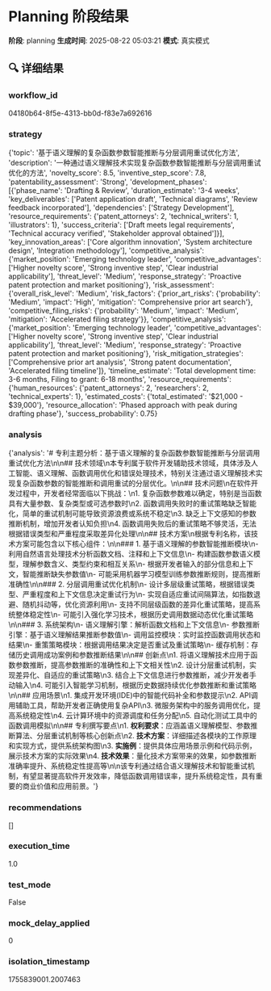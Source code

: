 # Planning 阶段结果

**阶段**: planning
**生成时间**: 2025-08-22 05:03:21
**模式**: 真实模式

## 🔍 详细结果

### workflow_id
04180b64-8f5e-4313-bb0d-f83e7a692616

### strategy
{'topic': '基于语义理解的复杂函数参数智能推断与分层调用重试优化方法', 'description': '一种通过语义理解技术实现复杂函数参数智能推断与分层调用重试优化的方法', 'novelty_score': 8.5, 'inventive_step_score': 7.8, 'patentability_assessment': 'Strong', 'development_phases': [{'phase_name': 'Drafting & Review', 'duration_estimate': '3-4 weeks', 'key_deliverables': ['Patent application draft', 'Technical diagrams', 'Review feedback incorporated'], 'dependencies': ['Strategy Development'], 'resource_requirements': {'patent_attorneys': 2, 'technical_writers': 1, 'illustrators': 1}, 'success_criteria': ['Draft meets legal requirements', 'Technical accuracy verified', 'Stakeholder approval obtained']}], 'key_innovation_areas': ['Core algorithm innovation', 'System architecture design', 'Integration methodology'], 'competitive_analysis': {'market_position': 'Emerging technology leader', 'competitive_advantages': ['Higher novelty score', 'Strong inventive step', 'Clear industrial applicability'], 'threat_level': 'Medium', 'response_strategy': 'Proactive patent protection and market positioning'}, 'risk_assessment': {'overall_risk_level': 'Medium', 'risk_factors': {'prior_art_risks': {'probability': 'Medium', 'impact': 'High', 'mitigation': 'Comprehensive prior art search'}, 'competitive_filing_risks': {'probability': 'Medium', 'impact': 'Medium', 'mitigation': 'Accelerated filing strategy'}}, 'competitive_analysis': {'market_position': 'Emerging technology leader', 'competitive_advantages': ['Higher novelty score', 'Strong inventive step', 'Clear industrial applicability'], 'threat_level': 'Medium', 'response_strategy': 'Proactive patent protection and market positioning'}, 'risk_mitigation_strategies': ['Comprehensive prior art analysis', 'Strong patent documentation', 'Accelerated filing timeline']}, 'timeline_estimate': 'Total development time: 3-6 months, Filing to grant: 6-18 months', 'resource_requirements': {'human_resources': {'patent_attorneys': 2, 'researchers': 2, 'technical_experts': 1}, 'estimated_costs': {'total_estimated': '$21,000 - $39,000'}, 'resource_allocation': 'Phased approach with peak during drafting phase'}, 'success_probability': 0.75}

### analysis
{'analysis': '# 专利主题分析：基于语义理解的复杂函数参数智能推断与分层调用重试优化方法\n\n## 技术领域\n本专利属于软件开发辅助技术领域，具体涉及人工智能、语义理解、函数调用优化和错误处理技术，特别关注通过语义理解技术实现复杂函数参数的智能推断和调用重试的分层优化。\n\n## 技术问题\n在软件开发过程中，开发者经常面临以下挑战：\n1. 复杂函数参数难以确定，特别是当函数具有大量参数、复杂类型或可选参数时\n2. 函数调用失败时的重试策略缺乏智能化，简单的重试机制可能导致资源浪费或系统不稳定\n3. 缺乏上下文感知的参数推断机制，增加开发者认知负担\n4. 函数调用失败后的重试策略不够灵活，无法根据错误类型和严重程度采取差异化处理\n\n## 技术方案\n根据专利名称，该技术方案可能包含以下核心组件：\n\n### 1. 基于语义理解的参数智能推断模块\n- 利用自然语言处理技术分析函数文档、注释和上下文信息\n- 构建函数参数语义模型，理解参数含义、类型约束和相互关系\n- 根据开发者输入的部分信息和上下文，智能推断缺失参数值\n- 可能采用机器学习模型训练参数推断规则，提高推断准确性\n\n### 2. 分层调用重试优化机制\n- 设计多层级重试策略，根据错误类型、严重程度和上下文信息决定重试行为\n- 实现自适应重试间隔算法，如指数退避、随机抖动等，优化资源利用\n- 支持不同层级函数的差异化重试策略，提高系统整体稳定性\n- 可能引入强化学习技术，根据历史调用数据动态优化重试策略\n\n### 3. 系统架构\n- 语义理解引擎：解析函数文档和上下文信息\n- 参数推断引擎：基于语义理解结果推断参数值\n- 调用监控模块：实时监控函数调用状态和结果\n- 重策策略模块：根据调用结果决定是否重试及重试策略\n- 缓存机制：存储历史调用成功案例和参数推断结果\n\n## 创新点\n1. 将语义理解技术应用于函数参数推断，提高参数推断的准确性和上下文相关性\n2. 设计分层重试机制，实现差异化、自适应的重试策略\n3. 结合上下文信息进行参数推断，减少开发者手动输入\n4. 可能引入智能学习机制，根据历史数据持续优化参数推断和重试策略\n\n## 应用场景\n1. 集成开发环境(IDE)中的智能代码补全和参数提示\n2. API调用辅助工具，帮助开发者正确使用复杂API\n3. 微服务架构中的服务调用优化，提高系统稳定性\n4. 云计算环境中的资源调度和任务分配\n5. 自动化测试工具中的函数调用模拟\n\n## 专利撰写要点\n1. **权利要求**：应涵盖语义理解模型、参数推断算法、分层重试机制等核心创新点\n2. **技术方案**：详细描述各模块的工作原理和实现方式，提供系统架构图\n3. **实施例**：提供具体应用场景示例和代码示例，展示技术方案的实际效果\n4. **技术效果**：量化技术方案带来的效果，如参数推断准确率提升、系统稳定性提高等\n\n该专利通过结合语义理解技术和智能重试机制，有望显著提高软件开发效率，降低函数调用错误率，提升系统稳定性，具有重要的商业价值和应用前景。'}

### recommendations
[]

### execution_time
1.0

### test_mode
False

### mock_delay_applied
0

### isolation_timestamp
1755839001.2007463

